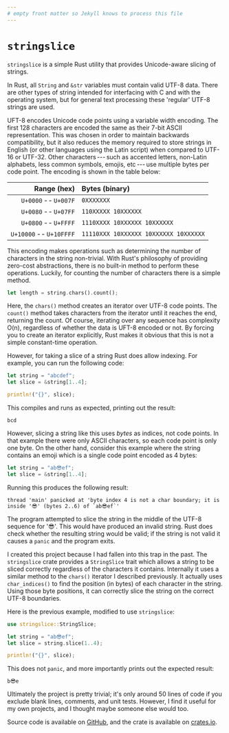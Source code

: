 ```yaml
---
# empty front matter so Jekyll knows to process this file
---
```


# `stringslice`

`stringslice` is a simple Rust utility that provides Unicode-aware slicing of strings.

In Rust, all `String` and `&str` variables must contain valid UTF-8 data.
There are other types of string intended for interfacing with C and with the operating system, but for general text processing these 'regular' UTF-8 strings are used.

UFT-8 encodes Unicode code points using a variable width encoding.
The first 128 characters are encoded the same as their 7-bit ASCII representation.
This was chosen in order to maintain backwards compatibility, but it also reduces the memory required to store strings in English (or other languages using the Latin script) when compared to UTF-16 or UTF-32.
Other characters&thinsp;---&thinsp;such as accented letters, non-Latin alphabets, less common symbols, emojis, etc&thinsp;---&thinsp;use multiple bytes per code point.
The encoding is shown in the table below:

Range (hex)                           | Bytes (binary)
-------------------------------------:|:-------------------------------------
   `U+0000`&thinsp;--&thinsp;`U+007F` | `0XXXXXXX`
   `U+0080`&thinsp;--&thinsp;`U+07FF` | `110XXXXX 10XXXXXX`
   `U+0800`&thinsp;--&thinsp;`U+FFFF` | `1110XXXX 10XXXXXX 10XXXXXX`
`U+10000`&thinsp;--&thinsp;`U+10FFFF` | `11110XXX 10XXXXXX 10XXXXXX 10XXXXXX`

This encoding makes operations such as determining the number of characters in the string non-trivial.
With Rust's philosophy of providing zero-cost abstractions, there is no built-in method to perform these operations.
Luckily, for counting the number of characters there is a simple method.

```rust
let length = string.chars().count();
```

Here, the `chars()` method creates an iterator over UTF-8 code points.
The `count()` method takes characters from the iterator until it reaches the end, returning the count.
Of course, iterating over any sequence has complexity O(n), regardless of whether the data is UFT-8 encoded or not.
By forcing you to create an iterator explicitly, Rust makes it obvious that this is not a simple constant-time operation.

However, for taking a slice of a string Rust does allow indexing.
For example, you can run the following code:

```rust
let string = "abcdef";
let slice = &string[1..4];

println!("{}", slice);
```

This compiles and runs as expected, printing out the result:

```text
bcd
```

However, slicing a string like this uses *bytes* as indices, not code points.
In that example there were only ASCII characters, so each code point is only one byte.
On the other hand, consider this example where the string contains an emoji which is a single code point encoded as 4 bytes:

```rust
let string = "ab😎ef";
let slice = &string[1..4];
```

Running this produces the following result:

```text
thread 'main' panicked at 'byte index 4 is not a char boundary; it is inside '😎' (bytes 2..6) of `ab😎ef`'
```

The program attempted to slice the string in the middle of the UTF-8 sequence for '😎'.
This would have produced an invalid string.
Rust does check whether the resulting string would be valid; if the string is not valid it causes a `panic` and the program exits.

I created this project because I had fallen into this trap in the past.
The `stringslice` crate provides a `StringSlice` trait which allows a string to be sliced correctly regardless of the characters it contains.
Internally it uses a similar method to the `chars()` iterator I described previously.
It actually uses `char_indices()` to find the position (in bytes) of each character in the string.
Using those byte positions, it can correctly slice the string on the correct UTF-8 boundaries.

Here is the previous example, modified to use `stringslice`:

```rust
use stringslice::StringSlice;

let string = "ab😎ef";
let slice = string.slice(1..4);

println!("{}", slice);
```

This does not `panic`, and more importantly prints out the expected result:

```text
b😎e
```

Ultimately the project is pretty trivial; it's only around 50 lines of code if you exclude blank lines, comments, and unit tests.
However, I find it useful for my own projects, and I thought maybe someone else would too.

Source code is available on [GitHub], and the crate is available on [crates.io].

[github]: https://github.com/staticintlucas/stringslice
[crates.io]: https://crates.io/crates/stringslice
